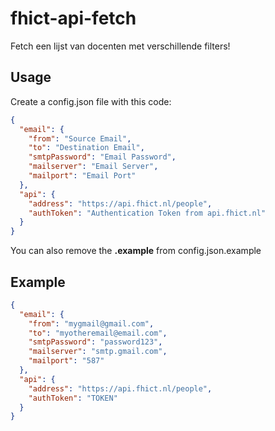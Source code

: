 # fhict-api-fetch

Fetch een lijst van docenten met verschillende filters!

## Usage

Create a config.json file with this code:

```JSON
{
  "email": {
    "from": "Source Email",
    "to": "Destination Email",
    "smtpPassword": "Email Password",
    "mailserver": "Email Server",
    "mailport": "Email Port"
  },
  "api": {
    "address": "https://api.fhict.nl/people",
    "authToken": "Authentication Token from api.fhict.nl"
  }
}
```

You can also remove the **.example** from config.json.example

## Example

```JSON
{
  "email": {
    "from": "mygmail@gmail.com",
    "to": "myotheremail@email.com",
    "smtpPassword": "password123",
    "mailserver": "smtp.gmail.com",
    "mailport": "587"
  },
  "api": {
    "address": "https://api.fhict.nl/people",
    "authToken": "TOKEN"
  }
}
```
